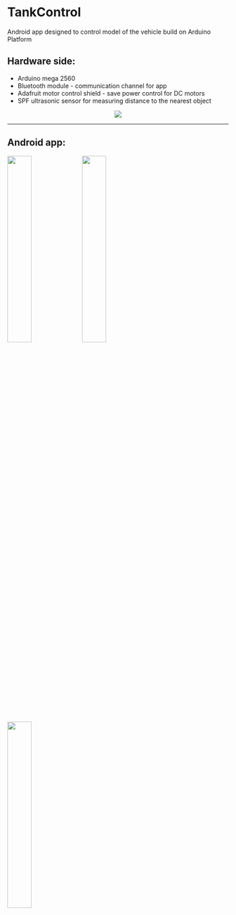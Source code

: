 # TankControl
Android app designed to control model of the vehicle build on Arduino Platform
## Hardware side:
 * Arduino mega 2560
 * Bluetooth module - communication channel for app
 * Adafruit motor control shield - save power control for DC motors
 * SPF ultrasonic sensor for measuring distance to the nearest object
 
<p align="center">
<img src ="https://github.com/mkrajnak/TankControl/blob/master/tank.jpeg?raw=true" />
</p>

**** 
## Android app:
<div>
<img width="33%" src ="https://github.com/mkrajnak/TankControl/blob/master/Screenshot_2014-05-05-21-49-12.png?raw=true" />
<img width="33%" src ="https://github.com/mkrajnak/TankControl/blob/master/Screenshot_2014-05-05-21-49-40.png?raw=true" />
<img width="33%" src ="https://github.com/mkrajnak/TankControl/blob/master/drawer.png?raw=true" />
</div>
